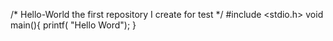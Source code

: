 /* Hello-World
the first repository I create for test
*/
#include <stdio.h>
void main(){
  printf( "Hello Word");
}
